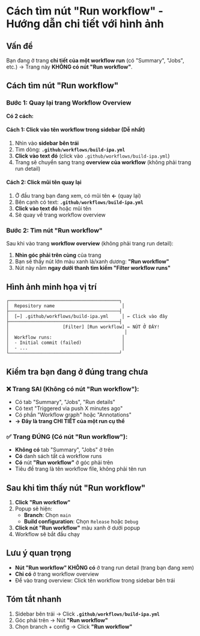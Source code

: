 # Cách tìm nút "Run workflow" - Hướng dẫn chi tiết với hình ảnh

## Vấn đề

Bạn đang ở trang **chi tiết của một workflow run** (có "Summary", "Jobs", etc.) → Trang này **KHÔNG có nút "Run workflow"**.

## Cách tìm nút "Run workflow"

### Bước 1: Quay lại trang Workflow Overview

**Có 2 cách:**

#### Cách 1: Click vào tên workflow trong sidebar (Dễ nhất)

1. Nhìn vào **sidebar bên trái**
2. Tìm dòng: **`.github/workflows/build-ipa.yml`**
3. **Click vào text đó** (click vào `.github/workflows/build-ipa.yml`)
4. Trang sẽ chuyển sang trang **overview của workflow** (không phải trang run detail)

#### Cách 2: Click mũi tên quay lại

1. Ở đầu trang bạn đang xem, có mũi tên **←** (quay lại)
2. Bên cạnh có text: **`.github/workflows/build-ipa.yml`**
3. **Click vào text đó** hoặc mũi tên
4. Sẽ quay về trang workflow overview

### Bước 2: Tìm nút "Run workflow"

Sau khi vào trang **workflow overview** (không phải trang run detail):

1. **Nhìn góc phải trên cùng** của trang
2. Bạn sẽ thấy nút lớn màu xanh lá/xanh dương: **"Run workflow"** 
3. Nút này nằm **ngay dưới thanh tìm kiếm "Filter workflow runs"**

## Hình ảnh minh họa vị trí

```
┌─────────────────────────────────────────┐
│  Repository name                         │
├─────────────────────────────────────────┤
│  [←] .github/workflows/build-ipa.yml     │ ← Click vào đây
├─────────────────────────────────────────┤
│                    [Filter] [Run workflow] ← NÚT Ở ĐÂY!
│                                           │
│  Workflow runs:                          │
│  - Initial commit (failed)               │
│  - ...                                   │
└─────────────────────────────────────────┘
```

## Kiểm tra bạn đang ở đúng trang chưa

### ❌ Trang SAI (Không có nút "Run workflow"):

- Có tab "Summary", "Jobs", "Run details"
- Có text "Triggered via push X minutes ago"
- Có phần "Workflow graph" hoặc "Annotations"
- **→ Đây là trang CHI TIẾT của một run cụ thể**

### ✅ Trang ĐÚNG (Có nút "Run workflow"):

- **Không có** tab "Summary", "Jobs" ở trên
- **Có** danh sách tất cả workflow runs
- **Có** nút **"Run workflow"** ở góc phải trên
- Tiêu đề trang là tên workflow file, không phải tên run

## Sau khi tìm thấy nút "Run workflow"

1. **Click "Run workflow"**
2. Popup sẽ hiện:
   - **Branch**: Chọn `main`
   - **Build configuration**: Chọn `Release` hoặc `Debug`
3. **Click nút "Run workflow"** màu xanh ở dưới popup
4. Workflow sẽ bắt đầu chạy

## Lưu ý quan trọng

- **Nút "Run workflow" KHÔNG có** ở trang run detail (trang bạn đang xem)
- **Chỉ có** ở trang workflow overview
- Để vào trang overview: Click tên workflow trong sidebar bên trái

## Tóm tắt nhanh

1. Sidebar bên trái → Click **`.github/workflows/build-ipa.yml`**
2. Góc phải trên → Nút **"Run workflow"**
3. Chọn branch + config → Click **"Run workflow"**

